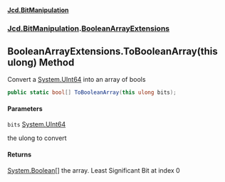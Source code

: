 #### [Jcd.BitManipulation](index.md 'index')
### [Jcd.BitManipulation](Jcd.BitManipulation.md 'Jcd.BitManipulation').[BooleanArrayExtensions](Jcd.BitManipulation.BooleanArrayExtensions.md 'Jcd.BitManipulation.BooleanArrayExtensions')

## BooleanArrayExtensions.ToBooleanArray(this ulong) Method

Convert a [System.UInt64](https://docs.microsoft.com/en-us/dotnet/api/System.UInt64 'System.UInt64') into an array of bools

```csharp
public static bool[] ToBooleanArray(this ulong bits);
```
#### Parameters

<a name='Jcd.BitManipulation.BooleanArrayExtensions.ToBooleanArray(thisulong).bits'></a>

`bits` [System.UInt64](https://docs.microsoft.com/en-us/dotnet/api/System.UInt64 'System.UInt64')

the ulong to convert

#### Returns

[System.Boolean](https://docs.microsoft.com/en-us/dotnet/api/System.Boolean 'System.Boolean')[[]](https://docs.microsoft.com/en-us/dotnet/api/System.Array 'System.Array')
the array. Least Significant Bit at index 0